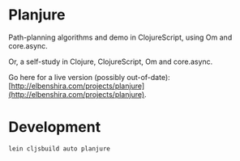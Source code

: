# Planjure

Path-planning algorithms and demo in ClojureScript, using Om and core.async.

Or, a self-study in Clojure, ClojureScript, Om and core.async.

Go here for a live version (possibly out-of-date): [http://elbenshira.com/projects/planjure](http://elbenshira.com/projects/planjure).

# Development

```
lein cljsbuild auto planjure
```

